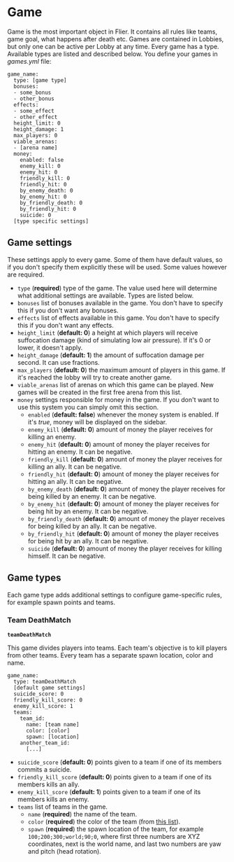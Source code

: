 # Game

Game is the most important object in Flier. It contains all rules like teams, game goal, what happens after death etc. Games are contained in Lobbies, but only one can be active per Lobby at any time. Every game has a type. Available types are listed and described below. You define your games in _games.yml_ file:

```
game_name:
  type: [game type]
  bonuses:
  - some_bonus
  - other_bonus
  effects:
  - some_effect
  - other_effect
  height_limit: 0
  height_damage: 1
  max_players: 0
  viable_arenas:
  - [arena name]
  money:
    enabled: false
    enemy_kill: 0
    enemy_hit: 0
    friendly_kill: 0
    friendly_hit: 0
    by_enemy_death: 0
    by_enemy_hit: 0
    by_friendly_death: 0
    by_friendly_hit: 0
    suicide: 0
  [type specific settings]
```

## Game settings

These settings apply to every game. Some of them have default values, so if you don't specify them explicitly these will be used. Some values however are required.

* `type` (**required**) type of the game. The value used here will determine what additional settings are available. Types are listed below.
* `bonuses` list of bonuses available in the game. You don't have to specify this if you don't want any bonuses.
* `effects` list of effects available in this game. You don't have to specify this if you don't want any effects.
* `height_limit` (**default: 0**) a height at which players will receive suffocation damage (kind of simulating low air pressure). If it's 0 or lower, it doesn't apply.
* `height_damage` (**default: 1**) the amount of suffocation damage per second. It can use fractions.
* `max_players` (**default: 0**) the maximum amount of players in this game. If it's reached the lobby will try to create another game.
* `viable_arenas` list of arenas on which this game can be played. New games will be created in the first free arena from this list.
* `money` settings responsible for money in the game. If you don't want to use this system you can simply omit this section.
  * `enabled` (**default: false**) whenever the money system is enabled. If it's _true_, money will be displayed on the sidebar.
  * `enemy_kill` (**default: 0**) amount of money the player receives for killing an enemy.
  * `enemy_hit` (**default: 0**) amount of money the player receives for hitting an enemy. It can be negative.
  * `friendly_kill` (**default: 0**) amount of money the player receives for killing an ally. It can be negative.
  * `friendly_hit` (**default: 0**) amount of money the player receives for hitting an ally. It can be negative.
  * `by_enemy_death` (**default: 0**) amount of money the player receives for being killed by an enemy. It can be negative.
  * `by_enemy_hit` (**default: 0**) amount of money the player receives for being hit by an enemy. It can be negative.
  * `by_friendly_death` (**default: 0**) amount of money the player receives for being killed by an ally. It can be negative.
  * `by_friendly_hit` (**default: 0**) amount of money the player receives for being hit by an ally. It can be negative.
  * `suicide` (**default: 0**) amount of money the player receives for killing himself. It can be negative.

## Game types

Each game type adds additional settings to configure game-specific rules, for example spawn points and teams.

### Team DeathMatch

**`teamDeathMatch`**

This game divides players into teams. Each team's objective is to kill players from other teams. Every team has a separate spawn location, color and name.

```
game_name:
  type: teamDeathMatch
  [default game settings]
  suicide_score: 0
  friendly_kill_score: 0
  enemy_kill_score: 1
  teams:
    team_id:
      name: [team name]
      color: [color]
      spawn: [location]
    another_team_id:
      [...]
```

* `suicide_score` (**default: 0**) points given to a team if one of its members commits a suicide.
* `friendly_kill_score` (**default: 0**) points given to a team if one of its members kills an ally.
* `enemy_kill_score` (**default: 1**) points given to a team if one of its members kills an enemy.
* `teams` list of teams in the game.
  * `name` (**required**) the name of the team.
  * `color` (**required**) the color of the team (from [this list](https://hub.spigotmc.org/javadocs/spigot/org/bukkit/ChatColor.html)).
  * `spawn` (**required**) the spawn location of the team, for example `100;200;300;world;90;0`, where first three numbers are XYZ coordinates, next is the world name, and last two numbers are yaw and pitch (head rotation).
